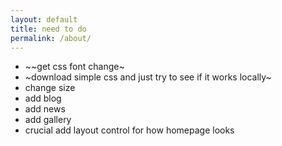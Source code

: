 ```yaml
---
layout: default
title: need to do
permalink: /about/
---
```


- ~~get css font change~
- ~download simple css and just try to see if it works locally~
- change size
- add blog
- add news
- add gallery
- crucial add layout control for how homepage looks